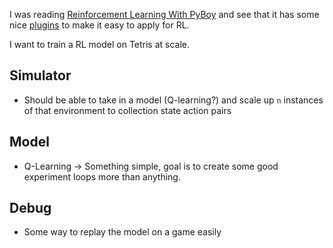 I was reading [Reinforcement Learning With PyBoy](https://raw.githubusercontent.com/lixado/PyBoy-RL/main/README/report.pdf) and see that it has some nice [plugins](https://github.com/Baekalfen/PyBoy/tree/master/pyboy/plugins) to make it easy to apply for RL.

I want to train a RL model on Tetris at scale.


## Simulator
- Should be able to take in a model (Q-learning?) and scale up `n` instances of that environment to collection state action pairs

## Model
- Q-Learning -> Something simple, goal is to create some good experiment loops more than anything.

## Debug
- Some way to replay the model on a game easily

